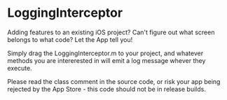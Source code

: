 LoggingInterceptor
==================

Adding features to an existing iOS project? Can't figure out what screen belongs to what code? Let the App tell you!

Simply drag the LoggingInterceptor.m to your project, and whatever methods you are intererested in will emit a log message whever they execute.

Please read the class comment in the source code, or risk your app being rejected by the App Store - this code should not be in release builds.
